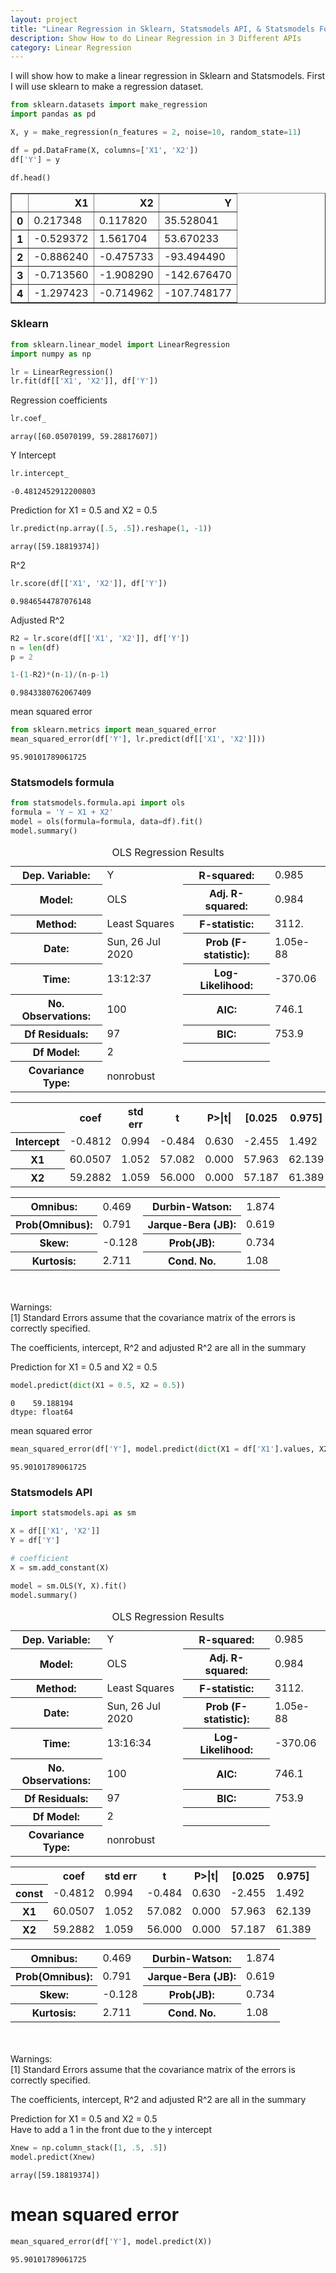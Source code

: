 ```yaml
---
layout: project
title: "Linear Regression in Sklearn, Statsmodels API, & Statsmodels Formula"
description: Show How to do Linear Regression in 3 Different APIs
category: Linear Regression
---
```


I will show how to make a linear regression in Sklearn and Statsmodels.   First I will use sklearn to make a regression dataset. 


```python
from sklearn.datasets import make_regression
import pandas as pd
```


```python
X, y = make_regression(n_features = 2, noise=10, random_state=11)
```


```python
df = pd.DataFrame(X, columns=['X1', 'X2'])
df['Y'] = y
```


```python
df.head()
```




<div>
<style scoped>
    .dataframe tbody tr th:only-of-type {
        vertical-align: middle;
    }

    .dataframe tbody tr th {
        vertical-align: top;
    }

    .dataframe thead th {
        text-align: right;
    }
</style>
<table border="1" class="dataframe">
  <thead>
    <tr style="text-align: right;">
      <th></th>
      <th>X1</th>
      <th>X2</th>
      <th>Y</th>
    </tr>
  </thead>
  <tbody>
    <tr>
      <th>0</th>
      <td>0.217348</td>
      <td>0.117820</td>
      <td>35.528041</td>
    </tr>
    <tr>
      <th>1</th>
      <td>-0.529372</td>
      <td>1.561704</td>
      <td>53.670233</td>
    </tr>
    <tr>
      <th>2</th>
      <td>-0.886240</td>
      <td>-0.475733</td>
      <td>-93.494490</td>
    </tr>
    <tr>
      <th>3</th>
      <td>-0.713560</td>
      <td>-1.908290</td>
      <td>-142.676470</td>
    </tr>
    <tr>
      <th>4</th>
      <td>-1.297423</td>
      <td>-0.714962</td>
      <td>-107.748177</td>
    </tr>
  </tbody>
</table>
</div>



### Sklearn


```python
from sklearn.linear_model import LinearRegression
import numpy as np

lr = LinearRegression()
lr.fit(df[['X1', 'X2']], df['Y'])
```

Regression coefficients 
```python
lr.coef_
```




    array([60.05070199, 59.28817607])



Y Intercept 
```python
lr.intercept_
```




    -0.4812452912200803



Prediction for X1 = 0.5 and X2 = 0.5
```python
lr.predict(np.array([.5, .5]).reshape(1, -1))
```




    array([59.18819374])



R^2
```python
lr.score(df[['X1', 'X2']], df['Y'])
```




    0.9846544787076148



Adjusted R^2
```python
R2 = lr.score(df[['X1', 'X2']], df['Y'])
n = len(df)
p = 2

1-(1-R2)*(n-1)/(n-p-1)
```




    0.9843380762067409



mean squared error 
```python
from sklearn.metrics import mean_squared_error
mean_squared_error(df['Y'], lr.predict(df[['X1', 'X2']]))
```




    95.90101789061725



### Statsmodels formula 


```python
from statsmodels.formula.api import ols
formula = 'Y ~ X1 + X2'
model = ols(formula=formula, data=df).fit()
model.summary()
```




<table class="simpletable">
<caption>OLS Regression Results</caption>
<tr>
  <th>Dep. Variable:</th>            <td>Y</td>        <th>  R-squared:         </th> <td>   0.985</td>
</tr>
<tr>
  <th>Model:</th>                   <td>OLS</td>       <th>  Adj. R-squared:    </th> <td>   0.984</td>
</tr>
<tr>
  <th>Method:</th>             <td>Least Squares</td>  <th>  F-statistic:       </th> <td>   3112.</td>
</tr>
<tr>
  <th>Date:</th>             <td>Sun, 26 Jul 2020</td> <th>  Prob (F-statistic):</th> <td>1.05e-88</td>
</tr>
<tr>
  <th>Time:</th>                 <td>13:12:37</td>     <th>  Log-Likelihood:    </th> <td> -370.06</td>
</tr>
<tr>
  <th>No. Observations:</th>      <td>   100</td>      <th>  AIC:               </th> <td>   746.1</td>
</tr>
<tr>
  <th>Df Residuals:</th>          <td>    97</td>      <th>  BIC:               </th> <td>   753.9</td>
</tr>
<tr>
  <th>Df Model:</th>              <td>     2</td>      <th>                     </th>     <td> </td>   
</tr>
<tr>
  <th>Covariance Type:</th>      <td>nonrobust</td>    <th>                     </th>     <td> </td>   
</tr>
</table>
<table class="simpletable">
<tr>
      <td></td>         <th>coef</th>     <th>std err</th>      <th>t</th>      <th>P>|t|</th>  <th>[0.025</th>    <th>0.975]</th>  
</tr>
<tr>
  <th>Intercept</th> <td>   -0.4812</td> <td>    0.994</td> <td>   -0.484</td> <td> 0.630</td> <td>   -2.455</td> <td>    1.492</td>
</tr>
<tr>
  <th>X1</th>        <td>   60.0507</td> <td>    1.052</td> <td>   57.082</td> <td> 0.000</td> <td>   57.963</td> <td>   62.139</td>
</tr>
<tr>
  <th>X2</th>        <td>   59.2882</td> <td>    1.059</td> <td>   56.000</td> <td> 0.000</td> <td>   57.187</td> <td>   61.389</td>
</tr>
</table>
<table class="simpletable">
<tr>
  <th>Omnibus:</th>       <td> 0.469</td> <th>  Durbin-Watson:     </th> <td>   1.874</td>
</tr>
<tr>
  <th>Prob(Omnibus):</th> <td> 0.791</td> <th>  Jarque-Bera (JB):  </th> <td>   0.619</td>
</tr>
<tr>
  <th>Skew:</th>          <td>-0.128</td> <th>  Prob(JB):          </th> <td>   0.734</td>
</tr>
<tr>
  <th>Kurtosis:</th>      <td> 2.711</td> <th>  Cond. No.          </th> <td>    1.08</td>
</tr>
</table><br/><br/>Warnings:<br/>[1] Standard Errors assume that the covariance matrix of the errors is correctly specified.



The coefficients, intercept, R^2 and adjusted R^2 are all in the summary 

Prediction for X1 = 0.5 and X2 = 0.5
```python
model.predict(dict(X1 = 0.5, X2 = 0.5))
```




    0    59.188194
    dtype: float64



mean squared error 
```python
mean_squared_error(df['Y'], model.predict(dict(X1 = df['X1'].values, X2 = df['X2'].values)))
```




    95.90101789061725



### Statsmodels API


```python
import statsmodels.api as sm

X = df[['X1', 'X2']]
Y = df['Y']

# coefficient 
X = sm.add_constant(X)

model = sm.OLS(Y, X).fit()
model.summary()
```




<table class="simpletable">
<caption>OLS Regression Results</caption>
<tr>
  <th>Dep. Variable:</th>            <td>Y</td>        <th>  R-squared:         </th> <td>   0.985</td>
</tr>
<tr>
  <th>Model:</th>                   <td>OLS</td>       <th>  Adj. R-squared:    </th> <td>   0.984</td>
</tr>
<tr>
  <th>Method:</th>             <td>Least Squares</td>  <th>  F-statistic:       </th> <td>   3112.</td>
</tr>
<tr>
  <th>Date:</th>             <td>Sun, 26 Jul 2020</td> <th>  Prob (F-statistic):</th> <td>1.05e-88</td>
</tr>
<tr>
  <th>Time:</th>                 <td>13:16:34</td>     <th>  Log-Likelihood:    </th> <td> -370.06</td>
</tr>
<tr>
  <th>No. Observations:</th>      <td>   100</td>      <th>  AIC:               </th> <td>   746.1</td>
</tr>
<tr>
  <th>Df Residuals:</th>          <td>    97</td>      <th>  BIC:               </th> <td>   753.9</td>
</tr>
<tr>
  <th>Df Model:</th>              <td>     2</td>      <th>                     </th>     <td> </td>   
</tr>
<tr>
  <th>Covariance Type:</th>      <td>nonrobust</td>    <th>                     </th>     <td> </td>   
</tr>
</table>
<table class="simpletable">
<tr>
    <td></td>       <th>coef</th>     <th>std err</th>      <th>t</th>      <th>P>|t|</th>  <th>[0.025</th>    <th>0.975]</th>  
</tr>
<tr>
  <th>const</th> <td>   -0.4812</td> <td>    0.994</td> <td>   -0.484</td> <td> 0.630</td> <td>   -2.455</td> <td>    1.492</td>
</tr>
<tr>
  <th>X1</th>    <td>   60.0507</td> <td>    1.052</td> <td>   57.082</td> <td> 0.000</td> <td>   57.963</td> <td>   62.139</td>
</tr>
<tr>
  <th>X2</th>    <td>   59.2882</td> <td>    1.059</td> <td>   56.000</td> <td> 0.000</td> <td>   57.187</td> <td>   61.389</td>
</tr>
</table>
<table class="simpletable">
<tr>
  <th>Omnibus:</th>       <td> 0.469</td> <th>  Durbin-Watson:     </th> <td>   1.874</td>
</tr>
<tr>
  <th>Prob(Omnibus):</th> <td> 0.791</td> <th>  Jarque-Bera (JB):  </th> <td>   0.619</td>
</tr>
<tr>
  <th>Skew:</th>          <td>-0.128</td> <th>  Prob(JB):          </th> <td>   0.734</td>
</tr>
<tr>
  <th>Kurtosis:</th>      <td> 2.711</td> <th>  Cond. No.          </th> <td>    1.08</td>
</tr>
</table><br/><br/>Warnings:<br/>[1] Standard Errors assume that the covariance matrix of the errors is correctly specified.



The coefficients, intercept, R^2 and adjusted R^2 are all in the summary 

Prediction for X1 = 0.5 and X2 = 0.5<br>
Have to add a 1 in the front due to the y intercept 
```python
Xnew = np.column_stack([1, .5, .5])
model.predict(Xnew)
```




    array([59.18819374])



# mean squared error 
```python
mean_squared_error(df['Y'], model.predict(X))
```




    95.90101789061725


